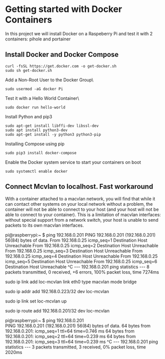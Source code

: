 # Getting started with Docker Containers

In this project we will install Docker on a Raspeberry Pi and test it with 2 containers: pihole and portainer

## Install Docker and Docker Compose
```
curl -fsSL https://get.docker.com -o get-docker.sh
sudo sh get-docker.sh
```
Add a Non-Root User to the Docker Group\
```
sudo usermod -aG docker Pi
```
Test it with a Hello World Container\
```
sudo docker run hello-world
```

Install Python and pip3
```
sudo apt-get install libffi-dev libssl-dev
sudo apt install python3-dev
sudo apt-get install -y python3 python3-pip
```
Installing Compose using pip
```
sudo pip3 install docker-compose
```
Enable the Docker system service to start your containers on boot
```
sudo systemctl enable docker
```

## Connect Mcvlan to localhost. Fast workaround
With a container attached to a macvlan network, you will find that while it can contact other systems on your local network without a problem, the container will not be able to connect to your host (and your host will not be able to connect to your container). This is a limitation of macvlan interfaces: without special support from a network switch, your host is unable to send packets to its own macvlan interfaces.

pi@raspberrypi:~ $ ping 192.168.0.201
PING 192.168.0.201 (192.168.0.201) 56(84) bytes of data.
From 192.168.0.25 icmp_seq=1 Destination Host Unreachable
From 192.168.0.25 icmp_seq=2 Destination Host Unreachable
From 192.168.0.25 icmp_seq=3 Destination Host Unreachable
From 192.168.0.25 icmp_seq=4 Destination Host Unreachable
From 192.168.0.25 icmp_seq=5 Destination Host Unreachable
From 192.168.0.25 icmp_seq=6 Destination Host Unreachable
^C
--- 192.168.0.201 ping statistics ---
8 packets transmitted, 0 received, +6 errors, 100% packet loss, time 7274ms

sudo ip link add loc-mcvlan link eth0 type macvlan mode bridge

sudo ip addr add 192.168.0.223/32 dev loc-mcvlan

sudo ip link set loc-mcvlan up

sudo ip route add 192.168.0.201/32 dev loc-mcvlan


pi@raspberrypi:~ $ ping 192.168.0.201                               
PING 192.168.0.201 (192.168.0.201) 56(84) bytes of data.
64 bytes from 192.168.0.201: icmp_seq=1 ttl=64 time=0.746 ms
64 bytes from 192.168.0.201: icmp_seq=2 ttl=64 time=0.239 ms
64 bytes from 192.168.0.201: icmp_seq=3 ttl=64 time=0.239 ms
^C
--- 192.168.0.201 ping statistics ---
3 packets transmitted, 3 received, 0% packet loss, time 2020ms

